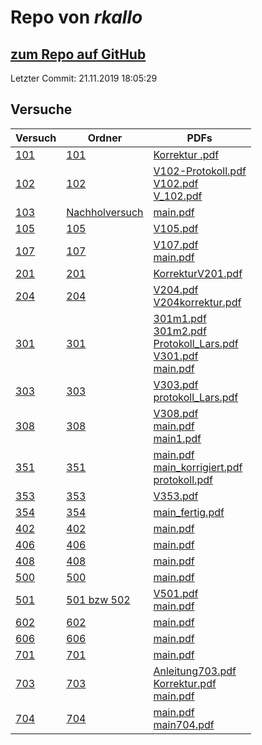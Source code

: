# Repo von *rkallo*

## [zum Repo auf GitHub](https://github.com/rkallo/APWS1718)

Letzter Commit: 21.11.2019 18:05:29

## Versuche

|       Versuch       |                                    Ordner                                     |                                                                                                                                                                                                                                                                                                                      PDFs                                                                                                                                                                                                                                                                                                                      |
|---------------------|-------------------------------------------------------------------------------|------------------------------------------------------------------------------------------------------------------------------------------------------------------------------------------------------------------------------------------------------------------------------------------------------------------------------------------------------------------------------------------------------------------------------------------------------------------------------------------------------------------------------------------------------------------------------------------------------------------------------------------------|
|[101](../versuch/101)|[101](https://github.com/rkallo/APWS1718/tree/master/101)                      |[Korrektur .pdf](https://docs.google.com/viewer?url=https://raw.githubusercontent.com/rkallo/APWS1718/master/101/Korrektur%20.pdf)                                                                                                                                                                                                                                                                                                                                                                                                                                                                                                              |
|[102](../versuch/102)|[102](https://github.com/rkallo/APWS1718/tree/master/102)                      |[V102-Protokoll.pdf](https://docs.google.com/viewer?url=https://raw.githubusercontent.com/rkallo/APWS1718/master/102/V102-Protokoll.pdf)<br/>[V102.pdf](https://docs.google.com/viewer?url=https://raw.githubusercontent.com/rkallo/APWS1718/master/102/V102.pdf)<br/>[V_102.pdf](https://docs.google.com/viewer?url=https://raw.githubusercontent.com/rkallo/APWS1718/master/102/V_102.pdf)                                                                                                                                                                                                                                                    |
|[103](../versuch/103)|[Nachholversuch](https://github.com/rkallo/APWS1718/tree/master/Nachholversuch)|[main.pdf](https://docs.google.com/viewer?url=https://raw.githubusercontent.com/rkallo/APWS1718/master/Nachholversuch/main.pdf)                                                                                                                                                                                                                                                                                                                                                                                                                                                                                                                 |
|[105](../versuch/105)|[105](https://github.com/rkallo/APWS1718/tree/master/105)                      |[V105.pdf](https://docs.google.com/viewer?url=https://raw.githubusercontent.com/rkallo/APWS1718/master/105/V105.pdf)                                                                                                                                                                                                                                                                                                                                                                                                                                                                                                                            |
|[107](../versuch/107)|[107](https://github.com/rkallo/APWS1718/tree/master/107)                      |[V107.pdf](https://docs.google.com/viewer?url=https://raw.githubusercontent.com/rkallo/APWS1718/master/107/V107.pdf)<br/>[main.pdf](https://docs.google.com/viewer?url=https://raw.githubusercontent.com/rkallo/APWS1718/master/107/main.pdf)                                                                                                                                                                                                                                                                                                                                                                                                   |
|[201](../versuch/201)|[201](https://github.com/rkallo/APWS1718/tree/master/201)                      |[KorrekturV201.pdf](https://docs.google.com/viewer?url=https://raw.githubusercontent.com/rkallo/APWS1718/master/201/KorrekturV201.pdf)                                                                                                                                                                                                                                                                                                                                                                                                                                                                                                          |
|[204](../versuch/204)|[204](https://github.com/rkallo/APWS1718/tree/master/204)                      |[V204.pdf](https://docs.google.com/viewer?url=https://raw.githubusercontent.com/rkallo/APWS1718/master/204/V204.pdf)<br/>[V204korrektur.pdf](https://docs.google.com/viewer?url=https://raw.githubusercontent.com/rkallo/APWS1718/master/204/V204korrektur.pdf)                                                                                                                                                                                                                                                                                                                                                                                 |
|[301](../versuch/301)|[301](https://github.com/rkallo/APWS1718/tree/master/301)                      |[301m1.pdf](https://docs.google.com/viewer?url=https://raw.githubusercontent.com/rkallo/APWS1718/master/301/301m1.pdf)<br/>[301m2.pdf](https://docs.google.com/viewer?url=https://raw.githubusercontent.com/rkallo/APWS1718/master/301/301m2.pdf)<br/>[Protokoll_Lars.pdf](https://docs.google.com/viewer?url=https://raw.githubusercontent.com/rkallo/APWS1718/master/301/Protokoll_Lars.pdf)<br/>[V301.pdf](https://docs.google.com/viewer?url=https://raw.githubusercontent.com/rkallo/APWS1718/master/301/V301.pdf)<br/>[main.pdf](https://docs.google.com/viewer?url=https://raw.githubusercontent.com/rkallo/APWS1718/master/301/main.pdf)|
|[303](../versuch/303)|[303](https://github.com/rkallo/APWS1718/tree/master/303)                      |[V303.pdf](https://docs.google.com/viewer?url=https://raw.githubusercontent.com/rkallo/APWS1718/master/303/V303.pdf)<br/>[protokoll_Lars.pdf](https://docs.google.com/viewer?url=https://raw.githubusercontent.com/rkallo/APWS1718/master/303/protokoll_Lars.pdf)                                                                                                                                                                                                                                                                                                                                                                               |
|[308](../versuch/308)|[308](https://github.com/rkallo/APWS1718/tree/master/308)                      |[V308.pdf](https://docs.google.com/viewer?url=https://raw.githubusercontent.com/rkallo/APWS1718/master/308/V308.pdf)<br/>[main.pdf](https://docs.google.com/viewer?url=https://raw.githubusercontent.com/rkallo/APWS1718/master/308/main.pdf)<br/>[main1.pdf](https://docs.google.com/viewer?url=https://raw.githubusercontent.com/rkallo/APWS1718/master/308/main1.pdf)                                                                                                                                                                                                                                                                        |
|[351](../versuch/351)|[351](https://github.com/rkallo/APWS1718/tree/master/351)                      |[main.pdf](https://docs.google.com/viewer?url=https://raw.githubusercontent.com/rkallo/APWS1718/master/351/main.pdf)<br/>[main_korrigiert.pdf](https://docs.google.com/viewer?url=https://raw.githubusercontent.com/rkallo/APWS1718/master/351/main_korrigiert.pdf)<br/>[protokoll.pdf](https://docs.google.com/viewer?url=https://raw.githubusercontent.com/rkallo/APWS1718/master/351/protokoll.pdf)                                                                                                                                                                                                                                          |
|[353](../versuch/353)|[353](https://github.com/rkallo/APWS1718/tree/master/353)                      |[V353.pdf](https://docs.google.com/viewer?url=https://raw.githubusercontent.com/rkallo/APWS1718/master/353/V353.pdf)                                                                                                                                                                                                                                                                                                                                                                                                                                                                                                                            |
|[354](../versuch/354)|[354](https://github.com/rkallo/APWS1718/tree/master/354)                      |[main_fertig.pdf](https://docs.google.com/viewer?url=https://raw.githubusercontent.com/rkallo/APWS1718/master/354/main_fertig.pdf)                                                                                                                                                                                                                                                                                                                                                                                                                                                                                                              |
|[402](../versuch/402)|[402](https://github.com/rkallo/APWS1718/tree/master/402)                      |[main.pdf](https://docs.google.com/viewer?url=https://raw.githubusercontent.com/rkallo/APWS1718/master/402/main.pdf)                                                                                                                                                                                                                                                                                                                                                                                                                                                                                                                            |
|[406](../versuch/406)|[406](https://github.com/rkallo/APWS1718/tree/master/406)                      |[main.pdf](https://docs.google.com/viewer?url=https://raw.githubusercontent.com/rkallo/APWS1718/master/406/main.pdf)                                                                                                                                                                                                                                                                                                                                                                                                                                                                                                                            |
|[408](../versuch/408)|[408](https://github.com/rkallo/APWS1718/tree/master/408)                      |[main.pdf](https://docs.google.com/viewer?url=https://raw.githubusercontent.com/rkallo/APWS1718/master/408/main.pdf)                                                                                                                                                                                                                                                                                                                                                                                                                                                                                                                            |
|[500](../versuch/500)|[500](https://github.com/rkallo/APWS1718/tree/master/500)                      |[main.pdf](https://docs.google.com/viewer?url=https://raw.githubusercontent.com/rkallo/APWS1718/master/500/main.pdf)                                                                                                                                                                                                                                                                                                                                                                                                                                                                                                                            |
|[501](../versuch/501)|[501 bzw 502](https://github.com/rkallo/APWS1718/tree/master/501%20bzw%20502)  |[V501.pdf](https://docs.google.com/viewer?url=https://raw.githubusercontent.com/rkallo/APWS1718/master/501%20bzw%20502/V501.pdf)<br/>[main.pdf](https://docs.google.com/viewer?url=https://raw.githubusercontent.com/rkallo/APWS1718/master/501%20bzw%20502/main.pdf)                                                                                                                                                                                                                                                                                                                                                                           |
|[602](../versuch/602)|[602](https://github.com/rkallo/APWS1718/tree/master/602)                      |[main.pdf](https://docs.google.com/viewer?url=https://raw.githubusercontent.com/rkallo/APWS1718/master/602/main.pdf)                                                                                                                                                                                                                                                                                                                                                                                                                                                                                                                            |
|[606](../versuch/606)|[606](https://github.com/rkallo/APWS1718/tree/master/606)                      |[main.pdf](https://docs.google.com/viewer?url=https://raw.githubusercontent.com/rkallo/APWS1718/master/606/main.pdf)                                                                                                                                                                                                                                                                                                                                                                                                                                                                                                                            |
|[701](../versuch/701)|[701](https://github.com/rkallo/APWS1718/tree/master/701)                      |[main.pdf](https://docs.google.com/viewer?url=https://raw.githubusercontent.com/rkallo/APWS1718/master/701/main.pdf)                                                                                                                                                                                                                                                                                                                                                                                                                                                                                                                            |
|[703](../versuch/703)|[703](https://github.com/rkallo/APWS1718/tree/master/703)                      |[Anleitung703.pdf](https://docs.google.com/viewer?url=https://raw.githubusercontent.com/rkallo/APWS1718/master/703/Anleitung703.pdf)<br/>[Korrektur.pdf](https://docs.google.com/viewer?url=https://raw.githubusercontent.com/rkallo/APWS1718/master/703/Korrektur.pdf)<br/>[main.pdf](https://docs.google.com/viewer?url=https://raw.githubusercontent.com/rkallo/APWS1718/master/703/main.pdf)                                                                                                                                                                                                                                                |
|[704](../versuch/704)|[704](https://github.com/rkallo/APWS1718/tree/master/704)                      |[main.pdf](https://docs.google.com/viewer?url=https://raw.githubusercontent.com/rkallo/APWS1718/master/704/main.pdf)<br/>[main704.pdf](https://docs.google.com/viewer?url=https://raw.githubusercontent.com/rkallo/APWS1718/master/704/main704.pdf)                                                                                                                                                                                                                                                                                                                                                                                             |
